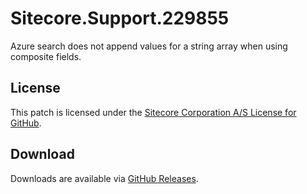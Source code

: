 # Sitecore.Support.229855
Azure search does not append values for a string array when using composite fields.

## License  
This patch is licensed under the [Sitecore Corporation A/S License for GitHub](https://github.com/sitecoresupport/Sitecore.Support.229855/blob/master/LICENSE).  

## Download  
Downloads are available via [GitHub Releases](https://github.com/sitecoresupport/Sitecore.Support.229855/releases).  
